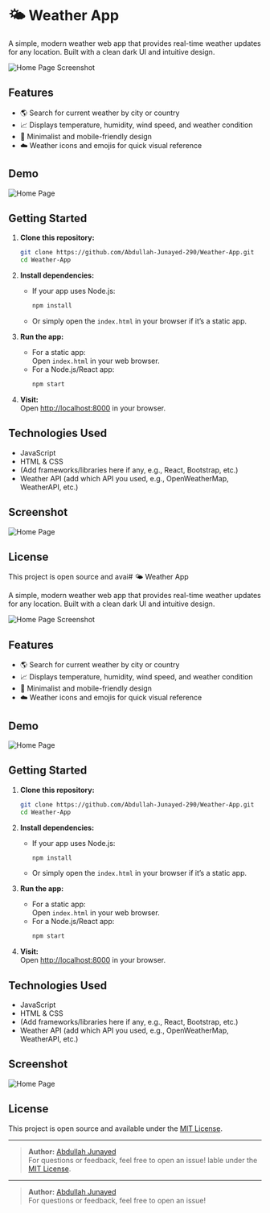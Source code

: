 # 🌤️ Weather App

A simple, modern weather web app that provides real-time weather updates for any location. Built with a clean dark UI and intuitive design.

![Home Page Screenshot](image1)

## Features

- 🌎 Search for current weather by city or country
- 📈 Displays temperature, humidity, wind speed, and weather condition
- 🎨 Minimalist and mobile-friendly design
- ☁️ Weather icons and emojis for quick visual reference

## Demo

![Home Page](image1)

## Getting Started

1. **Clone this repository:**
   ```bash
   git clone https://github.com/Abdullah-Junayed-290/Weather-App.git
   cd Weather-App
   ```

2. **Install dependencies:**
   - If your app uses Node.js:
     ```bash
     npm install
     ```
   - Or simply open the `index.html` in your browser if it’s a static app.

3. **Run the app:**
   - For a static app:  
     Open `index.html` in your web browser.
   - For a Node.js/React app:  
     ```bash
     npm start
     ```

4. **Visit:**  
   Open [http://localhost:8000](http://localhost:8000) in your browser.

## Technologies Used

- JavaScript
- HTML & CSS
- (Add frameworks/libraries here if any, e.g., React, Bootstrap, etc.)
- Weather API (add which API you used, e.g., OpenWeatherMap, WeatherAPI, etc.)

## Screenshot

![Home Page](image1)

## License

This project is open source and avai# 🌤️ Weather App

A simple, modern weather web app that provides real-time weather updates for any location. Built with a clean dark UI and intuitive design.

![Home Page Screenshot](image1)

## Features

- 🌎 Search for current weather by city or country
- 📈 Displays temperature, humidity, wind speed, and weather condition
- 🎨 Minimalist and mobile-friendly design
- ☁️ Weather icons and emojis for quick visual reference

## Demo

![Home Page](image1)

## Getting Started

1. **Clone this repository:**
   ```bash
   git clone https://github.com/Abdullah-Junayed-290/Weather-App.git
   cd Weather-App
   ```

2. **Install dependencies:**
   - If your app uses Node.js:
     ```bash
     npm install
     ```
   - Or simply open the `index.html` in your browser if it’s a static app.

3. **Run the app:**
   - For a static app:  
     Open `index.html` in your web browser.
   - For a Node.js/React app:  
     ```bash
     npm start
     ```

4. **Visit:**  
   Open [http://localhost:8000](http://localhost:8000) in your browser.

## Technologies Used

- JavaScript
- HTML & CSS
- (Add frameworks/libraries here if any, e.g., React, Bootstrap, etc.)
- Weather API (add which API you used, e.g., OpenWeatherMap, WeatherAPI, etc.)

## Screenshot

![Home Page](image1)

## License

This project is open source and available under the [MIT License](LICENSE).

---

> **Author:** [Abdullah Junayed](https://github.com/Abdullah-Junayed-290)  
> For questions or feedback, feel free to open an issue!
lable under the [MIT License](LICENSE).

---

> **Author:** [Abdullah Junayed](https://github.com/Abdullah-Junayed-290)  
> For questions or feedback, feel free to open an issue!
